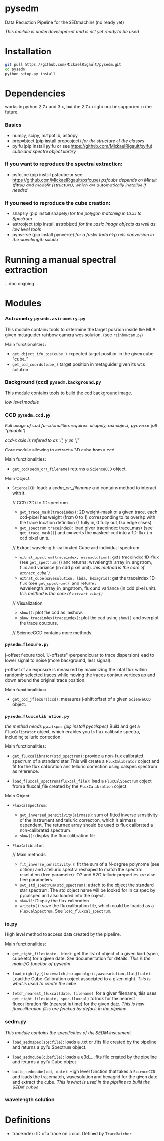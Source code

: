 # pysedm
Data Reduction Pipeline for the SEDmachine (no ready yet)

*This module is under development and is not yet ready to be used*

# Installation

```bash
git pull https://github.com/MickaelRigault/pysedm.git
cd pysedm
python setup.py install
```


# Dependencies

works in python 2.7+ and 3.x, but the 2.7+ might not be supported in the future. 

### Basics

- numpy, scipy, matpotlib, astropy
- propobject (pip install propobject) _for the structure of the classes_
- pyifu (pip install pyifu or see https://github.com/MickaelRigault/pyifu) _cube and spectra object library_

### If you want to reproduce the spectral extraction:

- psfcube (pip install psfcube or see https://github.com/MickaelRigault/psfcube) 
  _psfcube depends on Minuit (fitter) and modefit (structure), which are automatically installed if needed_

### If you need to reproduce the cube creation:

- shapely (pip install shapely) _for the polygon matching in CCD to Spectrum_  
- astrobject (pip install astrobject) _for the basic Image objects as well as low level tools_
- pynverse (pip install pynverse) _for a faster lbda<->pixels conversion in the wavelength solutio_

# Running a manual spectral extraction

...doc ongoing...

# Modules
### Astrometry `pysedm.astrometry.py`

This module contains tools to determine the target position inside the MLA given metaguider rainbow camera wcs solution.
(see `rainbowcam.py`)

Main functionalities:
- `get_object_ifu_pos(cube_)` expected target position in the given cube "cube_"
- `get_ccd_coords(cube_)` target position in metaguider given its wcs solution.

### Background (ccd) `pysedm.background.py`

This module contains tools to build the ccd background image. 

_low level module_

### CCD `pysedm.ccd.py`

_Full usage of ccd functionalities requires: shapely, astrobject, pynverse (all "pipable")_

_ccd-x axis is refered to as 'i', y as "j"_

Core module allowing to extract a 3D cube from a ccd. 

Main functionalities:
- `get_ccd(sedm_crr_filename)` returns a `ScienceCCD` object.

Main Object:
- `ScienceCCD`: loads a _sedm_crr_filename_ and contains method to interact with it.
   
   // CCD (2D) to 1D spectrum
   - `get_trace_mask(traceindex)`: 2D weight-mask of a given trace. each ccd-pixel has weight (from 0 to 1) corresponding to its overlap with the trace location definition (1 fully in, 0 fully out, 0.x edge cases)
   - `get_spectrum(traceindex)`: load given traceindex trace_mask (see `get_trace_mask()`) and converts the masked-ccd into a 1D-flux (in cdd pixel unit). 
   
   // Extract wavelength-calibrated Cube and individual spectrum.
   - `extrat_spectrum(traceindex, wavesolution)`: gets traceindex 1D-flux (see `get_spectrum()`) and returns: wavelength_array_in_angstrom, flux and variance (in cdd pixel unit). _this method is the core of `extract_cube()`_
   - `extrat_cube(wavesolution, lbda, hexagrid)`: get the traceindex 1D-flux (see `get_spectrum()`) and returns: wavelength_array_in_angstrom, flux and variance (in cdd pixel unit). _this method is the core of `extract_cube()`_
   
   // Visualization
   - `show()`: plot the ccd as imshow.
   - `show_traceindex(traceindex)`: plot the ccd using `show()` and overplot the trace coutours.

   // ScienceCCD contains more methods.

### `pysedm.flexure.py`

j-offset flexure tool. 
"J-offsets" (perpendicular to trace dispersion) lead to lower signal to noise (more background, less signal).

j-offset of an exposure is measured by maximizing the total flux within randomly selected traces while moving the traces contour vertices up and down around the original trace position.

Main functionalities:
- `get_ccd_jflexure(ccd)`: measures j-shift offset of a given `ScienceCCD` object.

### `pysedm.fluxcalibration.py`

_the method needs `pycalspec` (pip install pycalspec)_
Build and get a `FluxCalibrator` object, which enables you to flux calibrate spectra, including telluric correction.

Main functionalities:
- `get_fluxcalibrator(std_spectrum)`: provide a non-flux calibrated spectrum of a standard star. This will create a `FluxCalibrator` object and fit for the flux calibration and telluric correction using calspec spectrum as reference. 

- `load_fluxcal_spectrum(fluxcal_file)`: load a `FluxCalSpectrum` object from a fluxcal_file created by the `FluxCalibration` object.

Main Object:
- `FluxCalSpectrum`:
  - `get_inversed_sensitivity(airmass)`: sum of fitted inverse sensitivity of the instrument and telluric correction, which is airmass dependent. The returned array should be used to flux calibrated a non-calibrated spectrum. 
  - `show()`: display the flux calibration file.
  
  
- `FluxCalibrator`:

   // Main methods
   - `fit_inverse_sensitivity()`: fit the sum of a N-degree polynome (see option) and a telluric spectra reshaped to match the spectral resolution (free parameter). O2 and H2O telluric properties are also free parameters. 
   - `set_std_spectrum(std_spectrum)`: attach to the object the standard star spectrum. The std object name will be looked for in calspec by pycalspec and also loaded into the object.
   - `show()`: Display the flux calibration.
   - `writeto()`: save the fluxcalibration file, which could be loaded as a `FluxCalSpectrum`. See `load_fluxcal_spectrum`.
  
  
### io.py

High level method to access data created by the pipeline.

Main functionalities:
- `get_night_files(date, kind)`: get the list of object of a given kind (spec, cube etc) for a given date. See documentation for details. *This is the main I/O function of pysedm*

- `load_nightly_{tracematch,hexagonalgrid,wavesolution,flat}(date)`: Load the Cube-Calibration object associated to a given night. *This is what is used to create the cube*

- `fetch_nearest_fluxcal(date, filename)`: for a given filename, this uses `get_night_files(date, spec.fluxcal)` to look for the nearest fluxcalibration file (nearest in time) for the given date. *This is how fluxcalibration files are fetched by default in the pipeline*


### sedm.py

_This module contains the specificities of the SEDM instrument_


- `load_sedmspec(specfile)`: loads a .txt or .fits file created by the pipeline and returns a pyifu.Spectrum object.

- `load_sedmcube(cubefile)`: loads a e3d_....fits file created by the pipeline and returns a pyifu.Cube object

- `build_sedmcube(ccd, date)`: High level function that takes a `ScienceCCD` and loads the tracematch, wavesolution and hexagrid for the given date and extract the cube. *This is what is used in the pipeline to build the SEDM cubes*


### wavelength solution


# Definitions
- traceindex: ID of a trace on a ccd. Defined by `TraceMatcher`

